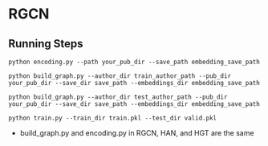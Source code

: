 # RGCN 

## Running Steps

``` 
python encoding.py --path your_pub_dir --save_path embedding_save_path

python build_graph.py --author_dir train_author_path --pub_dir your_pub_dir --save_dir save_path --embeddings_dir embedding_save_path

python build_graph.py --author_dir test_author_path --pub_dir your_pub_dir --save_dir save_path --embeddings_dir embedding_save_path

python train.py --train_dir train.pkl --test_dir valid.pkl
```

- build_graph.py and encoding.py in RGCN, HAN, and HGT are the same


